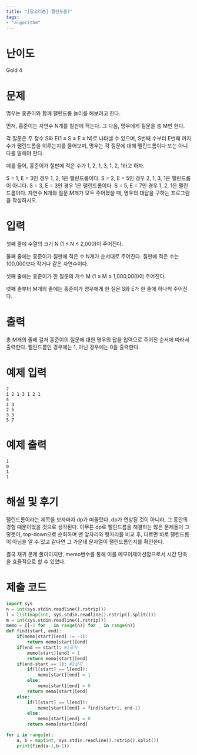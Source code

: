 ```yaml
---
title: "[알고리즘] 팰린드롬?"
tags:
- "algorithm"
---
```


# 난이도
Gold 4

# 문제
명우는 홍준이와 함께 팰린드롬 놀이를 해보려고 한다.

먼저, 홍준이는 자연수 N개를 칠판에 적는다. 그 다음, 명우에게 질문을 총 M번 한다.

각 질문은 두 정수 S와 E(1 ≤ S ≤ E ≤ N)로 나타낼 수 있으며, S번째 수부터 E번째 까지 수가 팰린드롬을 이루는지를 물어보며, 명우는 각 질문에 대해 팰린드롬이다 또는 아니다를 말해야 한다.

예를 들어, 홍준이가 칠판에 적은 수가 1, 2, 1, 3, 1, 2, 1라고 하자.

S = 1, E = 3인 경우 1, 2, 1은 팰린드롬이다.
S = 2, E = 5인 경우 2, 1, 3, 1은 팰린드롬이 아니다.
S = 3, E = 3인 경우 1은 팰린드롬이다.
S = 5, E = 7인 경우 1, 2, 1은 팰린드롬이다.
자연수 N개와 질문 M개가 모두 주어졌을 때, 명우의 대답을 구하는 프로그램을 작성하시오.

# 입력
첫째 줄에 수열의 크기 N (1 ≤ N ≤ 2,000)이 주어진다.

둘째 줄에는 홍준이가 칠판에 적은 수 N개가 순서대로 주어진다. 칠판에 적은 수는 100,000보다 작거나 같은 자연수이다.

셋째 줄에는 홍준이가 한 질문의 개수 M (1 ≤ M ≤ 1,000,000)이 주어진다.

넷째 줄부터 M개의 줄에는 홍준이가 명우에게 한 질문 S와 E가 한 줄에 하나씩 주어진다.

# 출력
총 M개의 줄에 걸쳐 홍준이의 질문에 대한 명우의 답을 입력으로 주어진 순서에 따라서 출력한다. 팰린드롬인 경우에는 1, 아닌 경우에는 0을 출력한다.

# 예제 입력
```
7
1 2 1 3 1 2 1
4
1 3
2 5
3 3
5 7
```

# 예제 출력
```
1
0
1
1
```
# 해설 및 후기
팰린드롬이라는 제목을 보자마자 dp가 떠올랐다. dp가 연상된 것이 아니라, 그 동안의 경험 때문이었을 것으로 생각된다. 아무튼 dp로 팰린드롬을 해결하는 많은 문제들이 그렇듯이, top-down으로 순회하며 맨 앞자리와 뒷자리를 비교 후, 다르면 바로 팰린드롬이 아님을 알 수 있고 같다면 그 가운데 문자열이 팰린드롬인지를 확인한다.

결국 재귀 문제 풀이이지만, memo변수를 통해 이를 메모이제이션함으로서 시간 단축을 효율적으로 할 수 있었다.

# 제출 코드
```py
import sys
n = int(sys.stdin.readline().rstrip())
l = list(map(int, sys.stdin.readline().rstrip().split()))
m = int(sys.stdin.readline().rstrip())
memo = [[-1 for _ in range(n)] for _ in range(n)]
def find(start, end):
    if(memo[start][end] != -1):
        return memo[start][end]
    if(end == start): #1글자
        memo[start][end] = 1
        return memo[start][end]
    if(end-start == 1): #2글자
        if(l[start] == l[end]):
            memo[start][end] = 1
        else:
            memo[start][end] = 0
        return memo[start][end]
    else:
        if(l[start] == l[end]):
            memo[start][end] = find(start+1, end-1)
        else:
            memo[start][end] = 0
        return memo[start][end]

for i in range(m):
    a, b = map(int, sys.stdin.readline().rstrip().split())
    print(find(a-1,b-1))
```